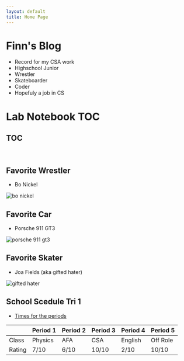 ```yaml
---
layout: default
title: Home Page
---
```


# Finn's Blog
- Record for my CSA work
- Highschool Junior
- Wrestler
- Skateboarder
- Coder
- Hopefuly a job in CS

# Lab Notebook TOC
## [TOC]({{site.baseurl}}/weeks)

<br>

## Favorite Wrestler
- Bo Nickel

![bo nickel]({{site.baseurl}}/images/bo_nickel.jpeg)

## Favorite Car
- Porsche 911 GT3

![porsche 911 gt3]({{site.baseurl}}/images/gt3.jpg)

## Favorite Skater
- Joa Fields (aka gifted hater)

![gifted hater]({{site.baseurl}}/images/gifted_hater.png)

## School Scedule Tri 1

- [Times for the periods]({{site.baseurl}}/times)

|        | Period 1 | Period 2 | Period 3 | Period 4 | Period 5 |
|--------|----------|----------|----------|----------|----------|
| Class  | Physics  | AFA      | CSA      | English  | Off Role |
| Rating | 7/10     | 6/10     | 10/10    | 2/10     | 10/10    |
